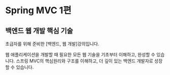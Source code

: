 # Spring MVC 1편
## 백엔드 웹 개발 핵심 기술
초급자를 위해 준비한 [백엔드, 웹 개발]강의입니다.

웹 애플리케이션을 개발할 때 필요한 모든 웹 기술을 기초부터 이해하고, 완성할 수 있습니다. 스프링 MVC의 핵심원리와 구조를 이해하고, 더 깊이 있는 백엔드 개발자로 성장할 수 있습니다.

